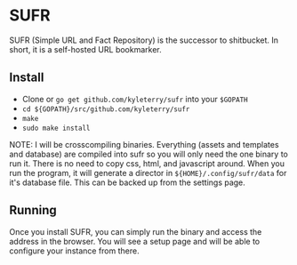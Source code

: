 # SUFR
SUFR (Simple URL and Fact Repository) is the successor to shitbucket. In short,
it is a self-hosted URL bookmarker.

## Install
* Clone or `go get github.com/kyleterry/sufr` into your `$GOPATH`
* `cd ${GOPATH}/src/github.com/kyleterry/sufr`
* `make`
* `sudo make install`

NOTE: I will be crosscompiling binaries. Everything (assets and templates and
database) are compiled into sufr so you will only need the one binary to run it.
There is no need to copy css, html, and javascript around. When you run the
program, it will generate a director in `${HOME}/.config/sufr/data` for it's
database file. This can be backed up from the settings page.

## Running
Once you install SUFR, you can simply run the binary and access the address in
the browser. You will see a setup page and will be able to configure your
instance from there.
